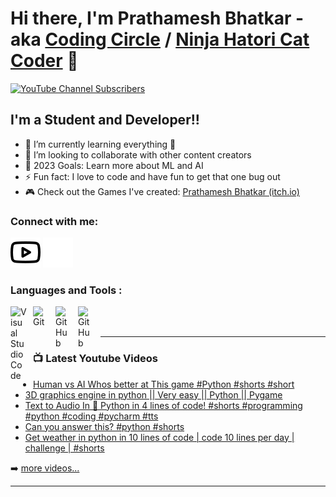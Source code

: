 # Hi there, I'm Prathamesh Bhatkar - aka [Coding Circle][youtube] / [Ninja Hatori Cat Coder][grepper] 👋 

[![YouTube Channel Subscribers](https://img.shields.io/youtube/channel/subscribers/UCHzOI93T5ZZ4TqYJqz6WmYQ?logo=youtube&logoColor=red&style=for-the-badge)][youtube]


## I'm a Student and Developer!!

- 🌱 I’m currently learning everything 🤣
- 👯 I’m looking to collaborate with other content creators
- 🥅 2023 Goals: Learn more about ML and AI
- ⚡ Fun fact: I love to code and have fun to get that one bug out
- 🎮 Check out the Games I've created: [Prathamesh Bhatkar (itch.io)](https://prathamesh-bhatkar.itch.io/)

### Connect with me:

[![website](img/youtube-light.svg)](https://www.youtube.com/channel/UCHzOI93T5ZZ4TqYJqz6WmYQ#gh-light-mode-only)
[![website](img/youtube-dark.svg)](https://www.youtube.com/channel/UCHzOI93T5ZZ4TqYJqz6WmYQ#gh-dark-mode-only)
&nbsp;&nbsp;

### Languages and Tools :

[<img align="left" alt="Visual Studio Code" width="26px" src="https://cdn.jsdelivr.net/gh/devicons/devicon/icons/vscode/vscode-original.svg" style="padding-right:10px;" />]()
[<img align="left" alt="Git" width="26px" src="https://cdn.jsdelivr.net/gh/devicons/devicon/icons/git/git-original.svg" style="padding-right:10px;" />]()
[<img align="left" alt="GitHub" width="26px" src="https://user-images.githubusercontent.com/3369400/139447912-e0f43f33-6d9f-45f8-be46-2df5bbc91289.png" style="padding-right:10px;" />](https://www.youtube.com/playlist?list=PLkwxH9e_vrAJ0WbEsFA9W3I1W-g_BTsbt#gh-dark-mode-only)
[<img align="left" alt="GitHub" width="26px" src="https://user-images.githubusercontent.com/3369400/139448065-39a229ba-4b06-434b-bc67-616e2ed80c8f.png" style="padding-right:10px;" />](https://www.youtube.com/playlist?list=PLkwxH9e_vrAJ0WbEsFA9W3I1W-g_BTsbt#gh-light-mode-only)

<br />
<br />

---

### 📺 Latest Youtube Videos

<!-- YOUTUBE:START -->
- [Human vs AI Whos better at This game #Python #shorts #short](https://www.youtube.com/watch?v=mBXhwl8e4KA)
- [3D graphics engine in python || Very easy || Python || Pygame](https://www.youtube.com/watch?v=VnZKbhK9__I)
- [Text to Audio In 🐍 Python in 4 lines of code! #shorts #programming  #python #coding #pycharm #tts](https://www.youtube.com/watch?v=VuLm1-crNbs)
- [Can you answer this? #python #shorts](https://www.youtube.com/watch?v=8o-xjPJF3dw)
- [Get weather in python in 10 lines of code | code 10 lines per day | challenge | #shorts](https://www.youtube.com/watch?v=7lFWyqA97MI)
<!-- YOUTUBE:END -->

➡️ [more videos...](https://www.youtube.com/channel/UCHzOI93T5ZZ4TqYJqz6WmYQ)

---

[youtube]: https://www.youtube.com/channel/UCHzOI93T5ZZ4TqYJqz6WmYQ
[grepper]: https://www.codegrepper.com/profile/prathamesh-bhatkar
